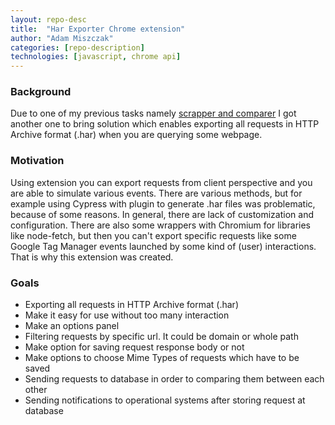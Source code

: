 ```yaml
---
layout: repo-desc
title:  "Har Exporter Chrome extension"
author: "Adam Miszczak"
categories: [repo-description]
technologies: [javascript, chrome api]
---
```


### Background
Due to one of my previous tasks namely [scrapper and comparer](/repo-description/commercial-scrapper-and-comparer) I got another one to bring solution which enables exporting all requests in HTTP Archive format (.har) when you are querying some webpage.

### Motivation
Using extension you can export requests from client perspective and you are able to simulate various events. There are various methods, but for example using Cypress with plugin to generate .har files was problematic, because of some reasons. In general, there are lack of customization and configuration. There are also some wrappers with Chromium for libraries like node-fetch, but then you can't export specific requests like some Google Tag Manager events launched by some kind of (user) interactions. That is why this extension was created.

### Goals
* Exporting all requests in HTTP Archive format (.har)
* Make it easy for use without too many interaction
* Make an options panel
* Filtering requests by specific url. It could be domain or whole path
* Make option for saving request response body or not
* Make options to choose Mime Types of requests which have to be saved
* Sending requests to database in order to comparing them between each other
* Sending notifications to operational systems after storing request at database





